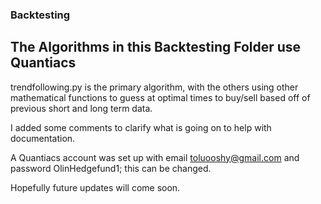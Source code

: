### Backtesting

## The Algorithms in this Backtesting Folder use Quantiacs

trendfollowing.py is the primary algorithm, with the others using other mathematical functions to guess at optimal times to buy/sell based off of previous short and long term data.   

I added some comments to clarify what is going on to help with documentation.   

A Quantiacs account was set up with email toluooshy@gmail.com and password OlinHedgefund1; this can be changed.   

Hopefully future updates will come soon.   

